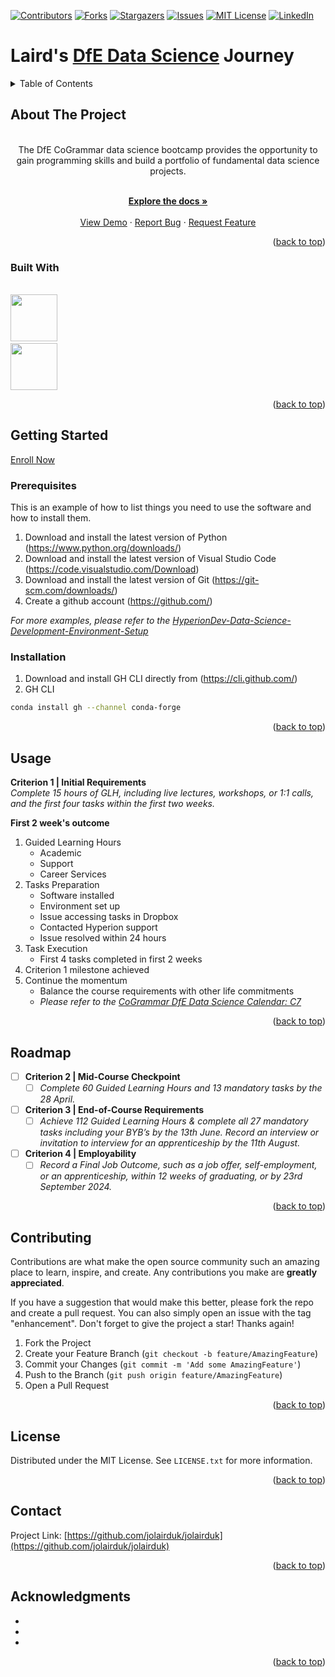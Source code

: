<a name="readme-top"></a>
[![Contributors][contributors-shield]][contributors-url]
[![Forks][forks-shield]][forks-url]
[![Stargazers][stars-shield]][stars-url]
[![Issues][issues-shield]][issues-url]
[![MIT License][license-shield]][license-url]
[![LinkedIn][linkedin-shield]][linkedin-url]

# Laird's [DfE Data Science](https://skills.cogrammar.com/) Journey

<!-- TABLE OF CONTENTS -->
<details>
  <summary>Table of Contents</summary>
  <ol>
    <li>
      <a href="#about-the-project">About The Project</a>
      <ul>
        <li><a href="#built-with">Built With</a></li>
      </ul>
    </li>
    <li>
      <a href="#getting-started">Getting Started</a>
      <ul>
        <li><a href="#prerequisites">Prerequisites</a></li>
        <li><a href="#installation">Installation</a></li>
      </ul>
    </li>
    <li><a href="#usage">Usage</a></li>
    <li><a href="#roadmap">Roadmap</a></li>
    <li><a href="#contributing">Contributing</a></li>
    <li><a href="#license">License</a></li>
    <li><a href="#contact">Contact</a></li>
    <li><a href="#acknowledgments">Acknowledgments</a></li>
  </ol>
</details>

<!-- ABOUT THE PROJECT -->
## About The Project

<br />
<div align="center"> 
  The DfE CoGrammar data science bootcamp provides the opportunity to gain programming skills and build a portfolio of fundamental data science projects.
  <br/>
  <br />
  <p align="center">
    <a href="https://github.com/jolairduk/jolairduk"><strong>Explore the docs »</strong></a>
    <br />
    <br />
    <a href="https://github.com/jolairduk/jolairduk">View Demo</a>
    ·
    <a href="https://github.com/jolairduk/jolairduk/issues">Report Bug</a>
    ·
    <a href="https://github.com/jolairduk/jolairduk/issues">Request Feature</a>
  </p>
</div>

<p align="right">(<a href="#readme-top">back to top</a>)</p>
		

### Built With
<br /><a href="https://www.python.org/"><img src="https://s3.dualstack.us-east-2.amazonaws.com/pythondotorg-assets/media/community/logos/python-logo-only.png" width="75" height="75" /><a/>
<br /><a href="https://code.visualstudio.com/"><img src="https://code.visualstudio.com/assets/images/code-stable.png" width="75" height="75" /><a/>

<p align="right">(<a href="#readme-top">back to top</a>)</p>



<!-- GETTING STARTED -->
## Getting Started
<a href="https://www.hyperiondev.com/account/register/?next=/dfe_course_registration/skills-bootcamp/&_gl=1*1hjlodc*_ga*MTM3MTA2NjA5NS4xNzExNjQ3Mzcz*_ga_GXKK4P3GCJ*MTcxMTY0NzM3My4xLjEuMTcxMTY0NzM3My42MC4wLjA.">Enroll Now<a/>

### Prerequisites

This is an example of how to list things you need to use the software and how to install them.
1. Download and install the latest version of Python (https://www.python.org/downloads/)
2. Download and install the latest version of Visual Studio Code (https://code.visualstudio.com/Download)
3. Download and install the latest version of Git (https://git-scm.com/downloads/)
4. Create a github account (https://github.com/)

_For more examples, please refer to the [HyperionDev-Data-Science-Development-Environment-Setup](https://github.com/HyperionDevBootcamps/HyperionDev-Data-Science-Development-Environment-Setup)_

### Installation

1. Download and install GH CLI directly from (https://cli.github.com/)
2. GH CLI
  ```sh
  conda install gh --channel conda-forge
  ```
<p align="right">(<a href="#readme-top">back to top</a>)</p>



<!-- USAGE EXAMPLES -->
## Usage
**Criterion 1 | Initial Requirements**
<br/>
_Complete 15 hours of GLH, including live lectures, workshops, or 1:1 calls, and the first four tasks within the first two weeks._
<br/>

**First 2 week's outcome**
1. Guided Learning Hours
   * Academic
   * Support
   * Career Services
2. Tasks Preparation
   * Software installed
   * Environment set up
   * Issue accessing tasks in Dropbox
   * Contacted Hyperion support
   * Issue resolved within 24 hours
3. Task Execution
   * First 4 tasks completed in first 2 weeks
5. Criterion 1 milestone achieved
6. Continue the momentum
   * Balance the course requirements with other life commitments
   * _Please refer to the [CoGrammar DfE Data Science Calendar: C7](https://skills-sessions.cogrammar.com/mar2024ds.html)_

<p align="right">(<a href="#readme-top">back to top</a>)</p>



<!-- ROADMAP -->
## Roadmap

- [ ] **Criterion 2 | Mid-Course Checkpoint**
    - [ ] _Complete 60 Guided Learning Hours and 13 mandatory tasks by the 28 April._
- [ ] **Criterion 3 | End-of-Course Requirements**
    - [ ] _Achieve 112 Guided Learning Hours & complete all 27 mandatory tasks including your BYB’s by the 13th June. Record an interview or invitation to interview for an apprenticeship by the 11th August._
- [ ] **Criterion 4 | Employability**
    - [ ] _Record a Final Job Outcome, such as a job offer, self-employment, or an apprenticeship, within 12 weeks of graduating, or by 23rd September 2024._

<p align="right">(<a href="#readme-top">back to top</a>)</p>



<!-- CONTRIBUTING -->
## Contributing

Contributions are what make the open source community such an amazing place to learn, inspire, and create. Any contributions you make are **greatly appreciated**.

If you have a suggestion that would make this better, please fork the repo and create a pull request. You can also simply open an issue with the tag "enhancement".
Don't forget to give the project a star! Thanks again!

1. Fork the Project
2. Create your Feature Branch (`git checkout -b feature/AmazingFeature`)
3. Commit your Changes (`git commit -m 'Add some AmazingFeature'`)
4. Push to the Branch (`git push origin feature/AmazingFeature`)
5. Open a Pull Request

<p align="right">(<a href="#readme-top">back to top</a>)</p>



<!-- LICENSE -->
## License

Distributed under the MIT License. See `LICENSE.txt` for more information.

<p align="right">(<a href="#readme-top">back to top</a>)</p>



<!-- CONTACT -->
## Contact

Project Link: [https://github.com/jolairduk/jolairduk](https://github.com/jolairduk/jolairduk)

<p align="right">(<a href="#readme-top">back to top</a>)</p>



<!-- ACKNOWLEDGMENTS -->
## Acknowledgments

* []()
* []()
* []()

<p align="right">(<a href="#readme-top">back to top</a>)</p>



<!-- MARKDOWN LINKS & IMAGES -->
<!-- https://www.markdownguide.org/basic-syntax/#reference-style-links -->
[contributors-shield]: https://img.shields.io/github/contributors/jolairduk/jolairduk.svg?style=for-the-badge
[contributors-url]: https://github.com/jolairduk/jolairduk/graphs/contributors
[forks-shield]: https://img.shields.io/github/forks/jolairduk/jolairduk.svg?style=for-the-badge
[forks-url]: https://github.com/jolairduk/jolairduk/network/members
[stars-shield]: https://img.shields.io/github/stars/jolairduk/jolairduk.svg?style=for-the-badge
[stars-url]: https://github.com/jolairduk/jolairduk/stargazers
[issues-shield]: https://img.shields.io/github/issues/jolairduk/jolairduk.svg?style=for-the-badge
[issues-url]: https://github.com/jolairduk/jolairduk/issues
[license-shield]: https://img.shields.io/github/license/jolairduk/jolairduk.svg?style=for-the-badge
[license-url]: https://github.com/jolairduk/jolairduk/blob/master/LICENSE.txt
[linkedin-shield]: https://img.shields.io/badge/-LinkedIn-black.svg?style=for-the-badge&logo=linkedin&colorB=555
[linkedin-url]: https://linkedin.com/in/jolairduk
[product-screenshot]: images/screenshot.png
[Next.js]: https://img.shields.io/badge/next.js-000000?style=for-the-badge&logo=nextdotjs&logoColor=white
[Next-url]: https://nextjs.org/
[React.js]: https://img.shields.io/badge/React-20232A?style=for-the-badge&logo=react&logoColor=61DAFB
[React-url]: https://reactjs.org/
[Vue.js]: https://img.shields.io/badge/Vue.js-35495E?style=for-the-badge&logo=vuedotjs&logoColor=4FC08D
[Vue-url]: https://vuejs.org/
[Angular.io]: https://img.shields.io/badge/Angular-DD0031?style=for-the-badge&logo=angular&logoColor=white
[Angular-url]: https://angular.io/
[Svelte.dev]: https://img.shields.io/badge/Svelte-4A4A55?style=for-the-badge&logo=svelte&logoColor=FF3E00
[Svelte-url]: https://svelte.dev/
[Laravel.com]: https://img.shields.io/badge/Laravel-FF2D20?style=for-the-badge&logo=laravel&logoColor=white
[Laravel-url]: https://laravel.com
[Bootstrap.com]: https://img.shields.io/badge/Bootstrap-563D7C?style=for-the-badge&logo=bootstrap&logoColor=white
[Bootstrap-url]: https://getbootstrap.com
[JQuery.com]: https://img.shields.io/badge/jQuery-0769AD?style=for-the-badge&logo=jquery&logoColor=white
[JQuery-url]: https://jquery.com 
